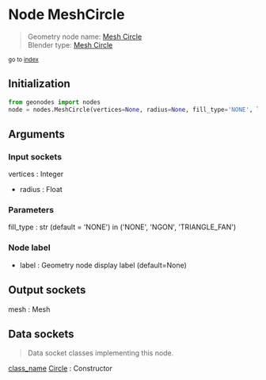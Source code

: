 
# Node MeshCircle

> Geometry node name: [Mesh Circle](https://docs.blender.org/manual/en/latest/modeling/geometry_nodes/material/mesh_circle.html)<br>
  Blender type: [Mesh Circle](https://docs.blender.org/api/current/bpy.types.GeometryNodeMeshCircle.html)
  
<sub>go to [index](/docs/index.md)</sub>

## Initialization

```python
from geonodes import nodes
node = nodes.MeshCircle(vertices=None, radius=None, fill_type='NONE', label=None)
```



## Arguments


### Input sockets

vertices : Integer
- radius : Float

### Parameters

fill_type : str (default = 'NONE') in ('NONE', 'NGON', 'TRIANGLE_FAN')

### Node label

- label : Geometry node display label (default=None)

## Output sockets

mesh : Mesh

## Data sockets

> Data socket classes implementing this node.
  
[class_name](docs/sockets/Mesh.md) [Circle](docs/sockets/Mesh.md#circle) : Constructor

